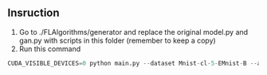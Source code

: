 ## Insruction

1. Go to ./FLAlgorithms/generator and replace the original model.py and gan.py with scripts in this folder (remember to keep a copy)
2. Run this command

```python
CUDA_VISIBLE_DEVICES=0 python main.py --dataset Mnist-cl-5-EMnist-B --algorithm FedCL --batch_size 32 --gen_batch_size 32  --num_glob_iters 200 --local_epochs 400 --num_users 5 --times 3 --device "cuda" --offline 0 --lr-CIFAR 0.0001 --naive 1 --TASKS 5 --ft_iters=0 --fedavg=0 --md_iter 0
```